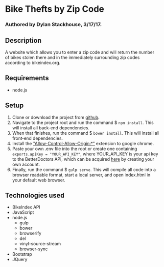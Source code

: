# Bike Thefts by Zip Code

### Authored by Dylan Stackhouse, 3/17/17.

## Description
A website which allows you to enter a zip code and will return the number of bikes stolen there and in the immediately surrounding zip codes according to bikeindex.org.
## Requirements
* node.js
## Setup
1. Clone or download the project from [github](https://github.com/DylanCStack/doctor-lookup).
2. Navigate to the project root and run the command $ `npm install`. This will install all back-end dependencies.
3. When that finishes, run the command $ `bower install`. This will install all front-end dependencies.
4. Install the ["Allow-Control-Allow-Origin:\*"](https://chrome.google.com/webstore/detail/allow-control-allow-origi/nlfbmbojpeacfghkpbjhddihlkkiljbi/related?hl=en) extension to google chrome.
4. Paste your own .env file into the root or create one containing `exports.apiKey = "YOUR_API_KEY"`, where YOUR_API_KEY is your api key to the BetterDoctors API, which can be acquired [here](https://developer.betterdoctor.com/) by creating your own account.
5. Finally, run the command $ `gulp serve`. This will compile all code into a browser readable format, start a local server, and open index.html in your default web browser.
## Technologies used
* BikeIndex API
* JavaScript
* node.js
  * gulp
  * bower
  * browserify
  * del
  * vinyl-source-stream
  * browser-sync
* Bootstrap
* JQuery
